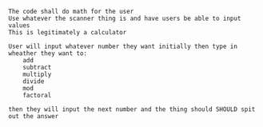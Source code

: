	The code shall do math for the user
	Use whatever the scanner thing is and have users be able to input values
	This is legitimately a calculator 

	User will input whatever number they want initially then type in wheather they want to:
    	add
    	subtract
    	multiply
    	divide
    	mod
    	factoral

	then they will input the next number and the thing should SHOULD spit out the answer 
